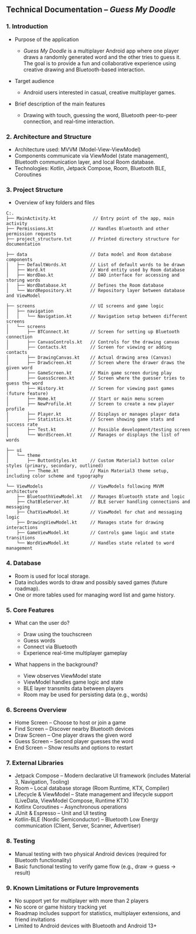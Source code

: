 ## Technical Documentation – *Guess My Doodle*

### 1. Introduction

* Purpose of the application

  * *Guess My Doodle* is a multiplayer Android app where one player draws a randomly generated word and the other tries to guess it. The goal is to provide a fun and collaborative experience using creative drawing and Bluetooth-based interaction.
* Target audience

  * Android users interested in casual, creative multiplayer games.
* Brief description of the main features

  * Drawing with touch, guessing the word, Bluetooth peer-to-peer connection, and real-time interaction.

### 2. Architecture and Structure

* Architecture used: MVVM (Model-View-ViewModel)
* Components communicate via ViewModel (state management), Bluetooth communication layer, and local Room database.
* Technologies: Kotlin, Jetpack Compose, Room, Bluetooth BLE, Coroutines

### 3. Project Structure

* Overview of key folders and files


```plaintext
C:.
├── MainActivity.kt              // Entry point of the app, main activity
├── Permissions.kt              // Handles Bluetooth and other permission requests
├── project_structure.txt       // Printed directory structure for documentation

├── data                        // Data model and Room database components
│   ├── DefaultWords.kt         // List of default words to be drawn
│   ├── Word.kt                 // Word entity used by Room database
│   ├── WordDao.kt              // DAO interface for accessing and storing words
│   ├── WordDatabase.kt         // Defines the Room database
│   └── WordRepository.kt       // Repository layer between database and ViewModel

├── screens                     // UI screens and game logic
│   ├── navigation
│   │   └── Navigation.kt       // Navigation setup between different screens
│   └── screens
│       ├── BTConnect.kt        // Screen for setting up Bluetooth connection
│       ├── CanvasControls.kt   // Controls for the drawing canvas
│       ├── Contacts.kt         // Screen for viewing or adding contacts
│       ├── DrawingCanvas.kt    // Actual drawing area (Canvas)
│       ├── DrawScreen.kt       // Screen where the drawer draws the given word
│       ├── GameScreen.kt       // Main game screen during play
│       ├── GuessScreen.kt      // Screen where the guesser tries to guess the word
│       ├── History.kt          // Screen for viewing past games (future feature)
│       ├── Home.kt             // Start or main menu screen
│       ├── NewProfile.kt       // Screen to create a new player profile
│       ├── Player.kt           // Displays or manages player data
│       ├── Statistics.kt       // Screen showing game stats and success rate
│       ├── Test.kt             // Possible development/testing screen
│       └── WordScreen.kt       // Manages or displays the list of words

├── ui
│   └── theme
│       ├── ButtonStyles.kt     // Custom Material3 button color styles (primary, secondary, outlined)
│       ├── Theme.kt            // Main Material3 theme setup, including color scheme and typography   

└── ViewModels                  // ViewModels following MVVM architecture
    ├── BluetoothViewModel.kt   // Manages Bluetooth state and logic
    ├── ChatBleServer.kt        // BLE server handling connections and messaging
    ├── ChatViewModel.kt        // ViewModel for chat and messaging logic
    ├── DrawingViewModel.kt     // Manages state for drawing interactions
    ├── GameViewModel.kt        // Controls game logic and state transitions
    └── WordViewModel.kt        // Handles state related to word management
```



### 4. Database

* Room is used for local storage.
* Data includes words to draw and possibly saved games (future roadmap).
* One or more tables used for managing word list and game history.

### 5. Core Features

* What can the user do?

  * Draw using the touchscreen
  * Guess words
  * Connect via Bluetooth
  * Experience real-time multiplayer gameplay
* What happens in the background?

  * View observes ViewModel state
  * ViewModel handles game logic and state
  * BLE layer transmits data between players
  * Room may be used for persisting data (e.g., words)

### 6. Screens Overview

* Home Screen – Choose to host or join a game
* Find Screen – Discover nearby Bluetooth devices
* Draw Screen – One player draws the given word
* Guess Screen – Second player guesses the word
* End Screen – Show results and options to restart

### 7. External Libraries

* Jetpack Compose – Modern declarative UI framework (includes Material 3, Navigation, Tooling)
* Room – Local database storage (Room Runtime, KTX, Compiler)
* Lifecycle & ViewModel – State management and lifecycle support (LiveData, ViewModel Compose, Runtime KTX)
* Kotlinx Coroutines – Asynchronous operations
* JUnit & Espresso – Unit and UI testing
* Kotlin-BLE (Nordic Semiconductor) – Bluetooth Low Energy communication (Client, Server, Scanner, Advertiser)

### 8. Testing

* Manual testing with two physical Android devices (required for Bluetooth functionality)
* Basic functional testing to verify game flow (e.g., draw → guess → result)

### 9. Known Limitations or Future Improvements

* No support yet for multiplayer with more than 2 players
* No score or game history tracking yet
* Roadmap includes support for statistics, multiplayer extensions, and friend invitations
* Limited to Android devices with Bluetooth and Android 13+
